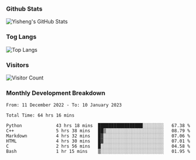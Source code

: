 ### Github Stats
![Yisheng's GitHub Stats](https://github-readme-stats-9qabuvhk1-gongyisheng.vercel.app/api?username=gongyisheng&count_private=true&show_icons=true)
### Tog Langs
![Top Langs](https://github-readme-stats-9qabuvhk1-gongyisheng.vercel.app/api/top-langs/?username=gongyisheng&layout=compact)
### Visitors
![Visitor Count](https://profile-counter.glitch.me/gongyisheng/count.svg)
### Monthly Development Breakdown
<!--START_SECTION:waka-->

```text
From: 11 December 2022 - To: 10 January 2023

Total Time: 64 hrs 16 mins

Python             43 hrs 18 mins  █████████████████░░░░░░░░   67.38 %
C++                5 hrs 38 mins   ██▒░░░░░░░░░░░░░░░░░░░░░░   08.79 %
Markdown           4 hrs 32 mins   █▓░░░░░░░░░░░░░░░░░░░░░░░   07.06 %
HTML               4 hrs 30 mins   █▓░░░░░░░░░░░░░░░░░░░░░░░   07.01 %
C                  2 hrs 56 mins   █░░░░░░░░░░░░░░░░░░░░░░░░   04.58 %
Bash               1 hr 15 mins    ▒░░░░░░░░░░░░░░░░░░░░░░░░   01.95 %
```

<!--END_SECTION:waka-->
